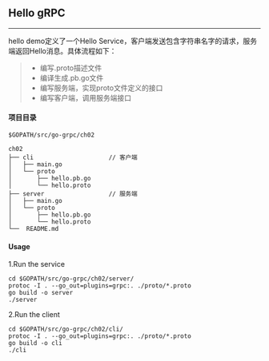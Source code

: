 ## Hello gRPC

------

hello demo定义了一个Hello Service，客户端发送包含字符串名字的请求，服务端返回Hello消息。具体流程如下：

> * 编写.proto描述文件
> * 编译生成.pb.go文件
> * 编写服务端，实现proto文件定义的接口
> * 编写客户端，调用服务端接口

#### 项目目录
```
$GOPATH/src/go-grpc/ch02

ch02
├── cli                     // 客户端
│   ├── main.go
│   └── proto
│       ├── hello.pb.go
│       └── hello.proto
├── server                  // 服务端
│   ├── main.go
│   └── proto
│       ├── hello.pb.go
│       └── hello.proto
└──  README.md
```

#### Usage

1.Run the service
```
cd $GOPATH/src/go-grpc/ch02/server/
protoc -I . --go_out=plugins=grpc:. ./proto/*.proto
go build -o server
./server
```

2.Run the client
```
cd $GOPATH/src/go-grpc/ch02/cli/
protoc -I . --go_out=plugins=grpc:. ./proto/*.proto
go build -o cli
./cli
```